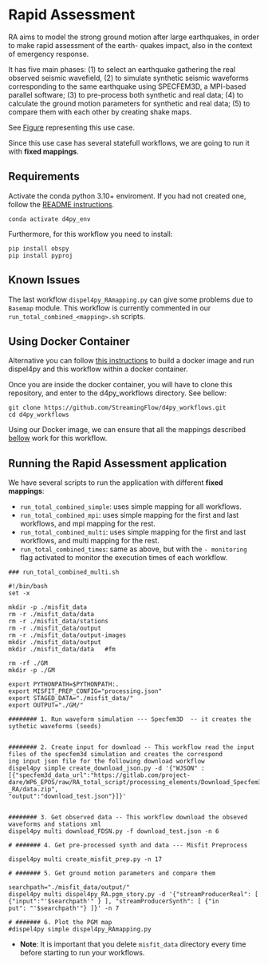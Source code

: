 # Rapid Assessment

RA aims to model the strong ground motion after large earthquakes, in order to make rapid assessment of the earth- quakes impact, also in the context of emergency response.

It has five main phases: (1) to select an earthquake gathering the real observed seismic wavefield, (2) to simulate synthetic seismic waveforms corresponding to the same earthquake using SPECFEM3D, a MPI-based parallel software; (3) to pre-process both synthetic and real data; (4) to calculate the ground motion parameters for synthetic and real data; (5) to compare them with each other by creating shake maps.


See [Figure](./RA.png) representing this use case.

Since this use case has several statefull workflows, we are going to run it with **fixed mappings**. 


## Requirements

Activate the conda python 3.10+ enviroment. If you had not created one, follow the [README instructions](https://github.com/StreamingFlow/d4py/tree/main).

```
conda activate d4py_env
```

Furthermore, for this workflow you need to install:

```
pip install obspy
pip install pyproj
```

## Known Issues

The last workflow `dispel4py_RAmapping.py` can give some problems due to `Basemap` module. This workflow is currently commented in our `run_total_combined_<mapping>.sh` scripts.

## Using Docker Container

Alternative you can follow [this instructions](https://github.com/StreamingFlow/d4py/tree/main#docker) to build a docker image and run dispel4py and this workflow within a docker container.

Once you are inside the docker container, you will have to clone this repository, and enter to the d4py_workflows directory. See bellow:
```
git clone https://github.com/StreamingFlow/d4py_workflows.git
cd d4py_workflows
```
Using our Docker  image, we can ensure that all the mappings described [bellow](https://github.com/StreamingFlow/d4py_workflows/tree/main/article_sentiment_analysis#run-the-workflow-with-different-mappings) work for this workflow.


## Running the Rapid Assessment application

We have several scripts to run the application with different **fixed mappings**:
 - `run_total_combined_simple`: uses simple mapping for all workflows.
 - `run_total_combined_mpi`: uses simple mapping for the first and last workflows, and mpi mapping for the rest.
 - `run_total_combined_multi`: uses simple mapping for the first and last workflows, and multi mapping for the rest.
 - `run_total_combined_times`: same as above, but with the `- monitoring` flag activated to monitor the execution times of each workflow. 



```	
### run_total_combined_multi.sh 

#!/bin/bash
set -x 

mkdir -p ./misfit_data
rm -r ./misfit_data/data
rm -r ./misfit_data/stations
rm -r ./misfit_data/output
rm -r ./misfit_data/output-images
mkdir ./misfit_data/output
mkdir ./misfit_data/data   #fm

rm -rf ./GM
mkdir -p ./GM

export PYTHONPATH=$PYTHONPATH:.
export MISFIT_PREP_CONFIG="processing.json" 
export STAGED_DATA="./misfit_data/"
export OUTPUT="./GM/"

######## 1. Run waveform simulation --- Specfem3D  -- it creates the sythetic waveforms (seeds)


######## 2. Create input for download -- This workflow read the input files of the specfem3d simulation and creates the correspond
ing input json file for the following download workflow
dispel4py simple create_download_json.py -d '{"WJSON" :
[{"specfem3d_data_url":"https://gitlab.com/project-dare/WP6_EPOS/raw/RA_total_script/processing_elements/Download_Specfem3d_Misfit
_RA/data.zip",
"output":"download_test.json"}]}'


######## 3. Get observed data -- This workflow download the obseved waveforms and stations xml
dispel4py multi download_FDSN.py -f download_test.json -n 6

# ####### 4. Get pre-processed synth and data --- Misfit Preprocess

dispel4py multi create_misfit_prep.py -n 17

# ####### 5. Get ground motion parameters and compare them

searchpath="./misfit_data/output/"
dispel4py multi dispel4py_RA.pgm_story.py -d '{"streamProducerReal": [ {"input":"'$searchpath'" } ], "streamProducerSynth": [ {"in
put": "'$searchpath'"} ]}' -n 7

# ####### 6. Plot the PGM map
#dispel4py simple dispel4py_RAmapping.py

```	

- **Note**: It is important that you delete `misfit_data` directory every time before starting to run your workflows. 
